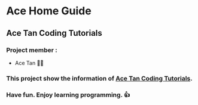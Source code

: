# Ace Home Guide
## Ace Tan Coding Tutorials
### Project member : 
- Ace Tan :man_teacher:
### This project show the information of [Ace Tan Coding Tutorials](https://ace-tan.github.io/Home/). 
### Have fun. Enjoy learning programming. :thumbsup:
